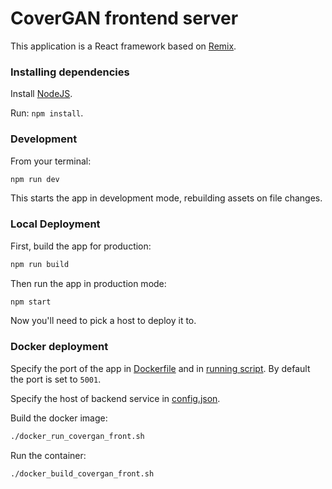 # CoverGAN frontend server
This application is a React framework based on [Remix](https://remix.run/docs).

### Installing dependencies
Install [NodeJS](https://nodejs.org/en/download/).

Run: `npm install`.

### Development

From your terminal:

```sh
npm run dev
```

This starts the app in development mode, rebuilding assets on file changes.

### Local Deployment

First, build the app for production:

```sh
npm run build
```

Then run the app in production mode:

```sh
npm start
```

Now you'll need to pick a host to deploy it to.

### Docker deployment
Specify the port of the app in [Dockerfile](Dockerfile) and in [running script](./docker_run_covergan_front.sh). By default the port is set to `5001`. 

Specify the host of backend service in [config.json](./app/config.json).

Build the docker image:
```sh
./docker_run_covergan_front.sh
```

Run the container:
```sh
./docker_build_covergan_front.sh
```